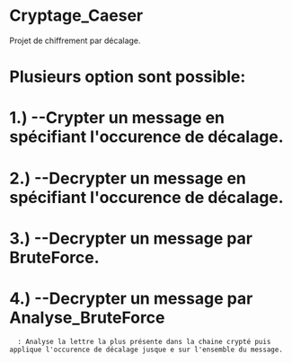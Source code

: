 # Cryptage_Caeser

Projet de chiffrement par décalage.

# Plusieurs option sont possible:

  # 1.) --Crypter un message en spécifiant l'occurence de décalage.
  # 2.) --Decrypter un message en spécifiant l'occurence de décalage.
  # 3.) --Decrypter un message par BruteForce.
  # 4.) --Decrypter un message par Analyse_BruteForce
      : Analyse la lettre la plus présente dans la chaine crypté puis applique l'occurence de décalage jusque e sur l'ensemble du message.     
  
